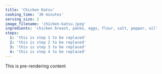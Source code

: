 ```yaml
---
title: 'Chicken Katsu'
cooking_time: '30 minutes'
serving_size: 2
image_filename: 'chicken-katsu.jpeg'
ingredients: 'chicken breast, panko, eggs, flour, salt, pepper, oil'
steps:
  1: 'this is step 1 to be replaced'
  2: 'this is step 2 to be replaced'
  3: 'this is step 3 to be replaced'
  4: 'this is step 4 to be replaced'
---
```

This is pre-rendering content